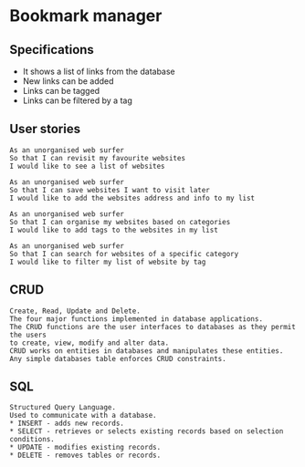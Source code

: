# **Bookmark manager** #

## Specifications ##

* It shows a list of links from the database
* New links can be added
* Links can be tagged
* Links can be filtered by a tag

## User stories ##

```
As an unorganised web surfer
So that I can revisit my favourite websites
I would like to see a list of websites
```
```
As an unorganised web surfer
So that I can save websites I want to visit later
I would like to add the websites address and info to my list
```
```
As an unorganised web surfer
So that I can organise my websites based on categories
I would like to add tags to the websites in my list
```
```
As an unorganised web surfer
So that I can search for websites of a specific category
I would like to filter my list of website by tag
```

## CRUD

```
Create, Read, Update and Delete.
The four major functions implemented in database applications.
The CRUD functions are the user interfaces to databases as they permit the users
to create, view, modify and alter data.
CRUD works on entities in databases and manipulates these entities.
Any simple databases table enforces CRUD constraints.
```

## SQL

```
Structured Query Language.
Used to communicate with a database.
* INSERT - adds new records.
* SELECT - retrieves or selects existing records based on selection conditions.
* UPDATE - modifies existing records.
* DELETE - removes tables or records.
```
